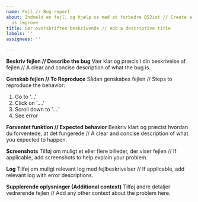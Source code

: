 ```yaml
---
name: Fejl // Bug report
about: Indmeld en fejl, og hjælp os med at forbedre OS2iot // Create a report to help
  us improve
title: Gør overskriften beskrivende // Add a descriptive title
labels: ''
assignees: ''

---
```


**Beskriv fejlen // Describe the bug**
Vær klar og præcis i din beskrivelse af fejlen // A clear and concise description of what the bug is.

**Genskab fejlen // To Reproduce**
Sådan genskabes fejlen // Steps to reproduce the behavior:
1. Go to '...'
2. Click on '....'
3. Scroll down to '....'
4. See error

**Forventet funktion // Expected behavior**
Beskriv klart og præcist hvordan du forventede, at det fungerede // A clear and concise description of what you expected to happen.

**Screenshots**
Tilføj om muligt et eller flere billeder, der viser fejlen // If applicable, add screenshots to help explain your problem.

**Log**
Tilføj om muligt relevant log med fejlbeskrivelser // If applicable, add relevant log with error descriptions.

**Supplerende oplysninger (Additional context)**
Tilføj andre detaljer vedrørende fejlen // Add any other context about the problem here.
